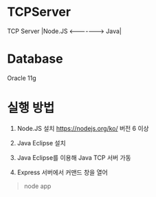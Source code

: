 ﻿# TCPServer
TCP Server |Node.JS <-------> Java|

# Database
Oracle 11g

# 실행 방법
1. Node.JS 설치
https://nodejs.org/ko/
버전 6 이상

2. Java Eclipse 설치

3. Java Eclipse를 이용해 Java TCP 서버 가동

4. Express 서버에서 커맨드 창을 열어 
> node app 

